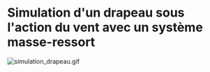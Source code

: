 # Simulation d'un drapeau sous l'action du vent avec un système masse-ressort

<!--
<p align=center>
  <a href="https://drive.google.com/uc?export=view&id=1kgJDsu6DCUpEpwD-lzDzUiwbHdRtBqB3">
    <img src="https://drive.google.com/uc?export=view&id=1kgJDsu6DCUpEpwD-lzDzUiwbHdRtBqB3" alt="simulation_drapeau.gif" style="width: 650px; max-width: 100%; height: auto" title="Click to enlarge picture" />
  </a>
</p>
-->

![simulation_drapeau.gif](simulation_drapeau.gif)

